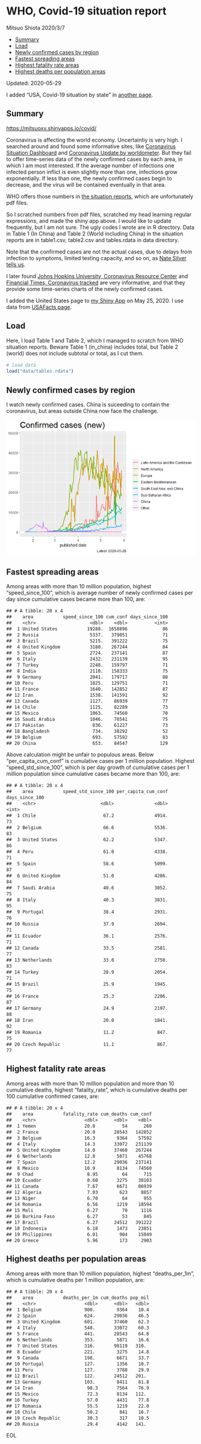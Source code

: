 WHO, Covid-19 situation report
================
Mitsuo Shiota
2020/3/7

  - [Summary](#summary)
  - [Load](#load)
  - [Newly confirmed cases by region](#newly-confirmed-cases-by-region)
  - [Fastest spreading areas](#fastest-spreading-areas)
  - [Highest fatality rate areas](#highest-fatality-rate-areas)
  - [Highest deaths per population
    areas](#highest-deaths-per-population-areas)

Updated: 2020-05-29

I added “USA, Covid-19 situation by state” in [another page](USA.md).

## Summary

<https://mitsuoxv.shinyapps.io/covid/>

Coronavirus is affecting the world economy. Uncertaintiy is very high. I
searched around and found some informative sites, like [Coronavirus
Situation
Dashboard](https://who.maps.arcgis.com/apps/opsdashboard/index.html#/c88e37cfc43b4ed3baf977d77e4a0667)
and [Coronavirus Update by
worldometer](https://www.worldometers.info/coronavirus/). But they fail
to offer time-series data of the newly confirmed cases by each area, in
which I am most interested. If the average number of infections one
infected person inflict is even slightly more than one, infections grow
exponentially. If less than one, the newly confirmed cases begin to
decrease, and the virus will be contained eventually in that area.

WHO offers those numbers in [the situation
reports](https://www.who.int/emergencies/diseases/novel-coronavirus-2019/situation-reports/),
which are unfortunately pdf files.

So I scratched numbers from pdf files, scratched my head learning
regular expressions, and made the shiny app above. I would like to
update frequently, but I am not sure. The ugly codes I wrote are in R
directory. Data in Table 1 (In China) and Table 2 (World including
China) in the situation reports are in table1.csv, table2.csv and
tables.rdata in data directory.

Note that the confirmed cases are not the actual cases, due to delays
from infection to symptoms, limited testing capacity, and so on, as
[Nate Silver tells
us](https://fivethirtyeight.com/features/coronavirus-case-counts-are-meaningless/).

I later found [Johns Hopkins University, Coronavirus Resource
Center](https://coronavirus.jhu.edu/) and [Financial Times, Coronavirus
tracked](https://www.ft.com/content/a26fbf7e-48f8-11ea-aeb3-955839e06441)
are very informative, and that they provide some time-series charts of
the newly confirmed cases.

I added the United States page to [my Shiny
App](https://mitsuoxv.shinyapps.io/covid/) on May 25, 2020. I use data
from [USAFacts
page](https://usafacts.org/visualizations/coronavirus-covid-19-spread-map/).

## Load

Here, I load Table 1 and Table 2, which I managed to scratch from WHO
situation reports. Beware Table 1 (in\_china) includes total, but Table
2 (world) does not include subtotal or total, as I cut them.

``` r
# load data
load("data/tables.rdata")
```

## Newly confirmed cases by region

I watch newly confirmed cases. China is suceeding to contain the
coronavirus, but areas outside China now face the challenge.

![](README_files/figure-gfm/chart-1.png)<!-- -->

## Fastest spreading areas

Among areas with more than 10 million population, highest
“speed\_since\_100”, which is average number of newly confirmed cases
per day since cumulative cases became more than 100, are:

    ## # A tibble: 20 x 4
    ##    area           speed_since_100 cum_conf days_since_100
    ##    <chr>                    <dbl>    <dbl>          <int>
    ##  1 United States           19288.  1658896             86
    ##  2 Russia                   5337.   379051             71
    ##  3 Brazil                   5215.   391222             75
    ##  4 United Kingdom           3180.   267244             84
    ##  5 Spain                    2724.   237141             87
    ##  6 Italy                    2432.   231139             95
    ##  7 Turkey                   2248.   159797             71
    ##  8 India                    2110.   158333             75
    ##  9 Germany                  2041.   179717             88
    ## 10 Peru                     1825.   129751             71
    ## 11 France                   1640.   142852             87
    ## 12 Iran                     1538.   141591             92
    ## 13 Canada                   1127.    86939             77
    ## 14 Chile                    1125.    82289             73
    ## 15 Mexico                   1063.    74560             70
    ## 16 Saudi Arabia             1046.    78541             75
    ## 17 Pakistan                  836.    61227             73
    ## 18 Bangladesh                734.    38292             52
    ## 19 Belgium                   693.    57592             83
    ## 20 China                     653.    84547            129

Above calculation might be unfair to populous areas. Below
“per\_capita\_cum\_conf” is cumulative cases per 1 million population.
Highest “speed\_std\_since\_100”, which is per day growth of cumulative
cases per 1 million population since cumulative cases became more than
100, are:

    ## # A tibble: 20 x 4
    ##    area           speed_std_since_100 per_capita_cum_conf days_since_100
    ##    <chr>                        <dbl>               <dbl>          <int>
    ##  1 Chile                         67.2               4914.             73
    ##  2 Belgium                       66.6               5536.             83
    ##  3 United States                 62.2               5347.             86
    ##  4 Peru                          61.0               4338.             71
    ##  5 Spain                         58.6               5099.             87
    ##  6 United Kingdom                51.0               4286.             84
    ##  7 Saudi Arabia                  40.6               3052.             75
    ##  8 Italy                         40.3               3831.             95
    ##  9 Portugal                      38.4               2931.             76
    ## 10 Russia                        37.9               2694.             71
    ## 11 Ecuador                       36.1               2576.             71
    ## 12 Canada                        33.5               2581.             77
    ## 13 Netherlands                   33.0               2750.             83
    ## 14 Turkey                        28.9               2054.             71
    ## 15 Brazil                        25.9               1945.             75
    ## 16 France                        25.3               2206.             87
    ## 17 Germany                       24.9               2197.             88
    ## 18 Iran                          20.0               1841.             92
    ## 19 Romania                       11.2                847.             75
    ## 20 Czech Republic                11.1                867.             77

## Highest fatality rate areas

Among areas with more than 10 million population and more than 10
cumulative deaths, highest “fatality\_rate”, which is cumulative deaths
per 100 cumulative confirmed cases, are:

    ## # A tibble: 20 x 4
    ##    area           fatality_rate cum_deaths cum_conf
    ##    <chr>                  <dbl>      <dbl>    <dbl>
    ##  1 Yemen                  20.8          54      260
    ##  2 France                 20.0       28543   142852
    ##  3 Belgium                16.3        9364    57592
    ##  4 Italy                  14.3       33072   231139
    ##  5 United Kingdom         14.0       37460   267244
    ##  6 Netherlands            12.8        5871    45768
    ##  7 Spain                  12.2       29036   237141
    ##  8 Mexico                 10.9        8134    74560
    ##  9 Chad                    8.95         64      715
    ## 10 Ecuador                 8.60       3275    38103
    ## 11 Canada                  7.67       6671    86939
    ## 12 Algeria                 7.03        623     8857
    ## 13 Niger                   6.70         64      955
    ## 14 Romania                 6.56       1219    18594
    ## 15 Mali                    6.27         70     1116
    ## 16 Burkina Faso            6.27         53      845
    ## 17 Brazil                  6.27      24512   391222
    ## 18 Indonesia               6.18       1473    23851
    ## 19 Philippines             6.01        904    15049
    ## 20 Greece                  5.96        173     2903

## Highest deaths per population areas

Among areas with more than 10 million population, highest
“deaths\_per\_1m”, which is cumulative deaths per 1 million
population, are:

    ## # A tibble: 20 x 4
    ##    area           deaths_per_1m cum_deaths pop_mil
    ##    <chr>                  <dbl>      <dbl>   <dbl>
    ##  1 Belgium                900.        9364    10.4
    ##  2 Spain                  624.       29036    46.5
    ##  3 United Kingdom         601.       37460    62.3
    ##  4 Italy                  548.       33072    60.3
    ##  5 France                 441.       28543    64.8
    ##  6 Netherlands            353.        5871    16.6
    ##  7 United States          316.       98119   310. 
    ##  8 Ecuador                221.        3275    14.8
    ##  9 Canada                 198.        6671    33.7
    ## 10 Portugal               127.        1356    10.7
    ## 11 Peru                   127.        3788    29.9
    ## 12 Brazil                 122.       24512   201. 
    ## 13 Germany                103.        8411    81.8
    ## 14 Iran                    98.3       7564    76.9
    ## 15 Mexico                  72.3       8134   112. 
    ## 16 Turkey                  57.0       4431    77.8
    ## 17 Romania                 55.5       1219    22.0
    ## 18 Chile                   50.2        841    16.7
    ## 19 Czech Republic          30.3        317    10.5
    ## 20 Russia                  29.4       4142   141.

EOL
